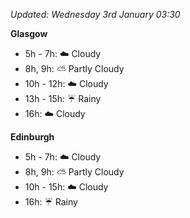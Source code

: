 *Updated: Wednesday 3rd January 03:30*

**Glasgow**

* 5h - 7h: :cloud: Cloudy
* 8h, 9h: :partly_sunny: Partly Cloudy
* 10h - 12h: :cloud: Cloudy
* 13h - 15h: :umbrella: Rainy
* 16h: :cloud: Cloudy

**Edinburgh**

* 5h - 7h: :cloud: Cloudy
* 8h, 9h: :partly_sunny: Partly Cloudy
* 10h - 15h: :cloud: Cloudy
* 16h: :umbrella: Rainy
